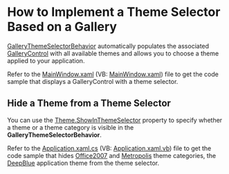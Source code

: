 # How to Implement a Theme Selector Based on a Gallery

[GalleryThemeSelectorBehavior](https://docs.devexpress.com/WPF/DevExpress.Xpf.Bars.GalleryThemeSelectorBehavior) automatically populates the associated [GalleryControl](xref:DevExpress.Xpf.Bars.GalleryControl) with all available themes and allows you to choose a theme applied to your application.

Refer to the [MainWindow.xaml](https://github.com/DevExpress-Examples/how-to-implement-a-theme-selector-based-on-a-gallery/blob/19.2.12%2B/CS/GalleryThemeSelectorBehavior/MainWindow.xaml) (VB: [MainWindow.xaml](https://github.com/DevExpress-Examples/how-to-implement-a-theme-selector-based-on-a-gallery/blob/19.2.12%2B/VB/GalleryThemeSelectorBehavior/MainWindow.xaml)) file to get the code sample that displays a GalleryControl with a theme selector.

## Hide a Theme from a Theme Selector

You can use the [Theme.ShowInThemeSelector](https://docs.devexpress.com/WPF/DevExpress.Xpf.Core.Theme.ShowInThemeSelector) property to specify whether a theme or a theme category is visible in the **GalleryThemeSelectorBehavior**. 

Refer to the [Application.xaml.cs](https://github.com/DevExpress-Examples/how-to-implement-a-theme-selector-based-on-a-gallery/blob/19.2.12%2B/CS/GalleryThemeSelectorBehavior/Application.xaml.cs) (VB: [Application.xaml.vb](https://github.com/DevExpress-Examples/how-to-implement-a-theme-selector-based-on-a-gallery/blob/19.2.12%2B/VB/GalleryThemeSelectorBehavior/Application.xaml.vb)) file to get the code sample that hides [Office2007](https://docs.devexpress.com/WPF/7407#office-2007-themes) and [Metropolis](https://docs.devexpress.com/WPF/7407#metropolis-themes) theme categories, the [DeepBlue](https://docs.devexpress.com/WPF/7407#other-themes) application theme from the theme selector.

